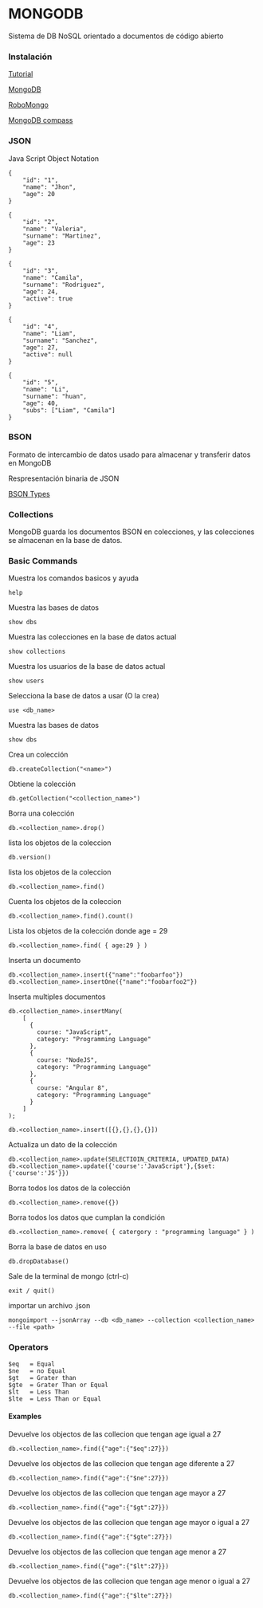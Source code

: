 
# MONGODB

Sistema de DB NoSQL orientado a documentos de código abierto


### Instalación

[Tutorial](https://docs.mongodb.com/manual/administration/install-community/)

[MongoDB](https://www.mongodb.com/download-center/community)

[RoboMongo](https://robomongo.org/download)

[MongoDB compass](https://www.mongodb.com/download-center/compass)

<!-- DOCUMENTS -->

### JSON 
Java Script Object Notation

```
{
    "id": "1",
    "name": "Jhon",
    "age": 20
}

{
    "id": "2",
    "name": "Valeria",
    "surname": "Martinez",
    "age": 23
}

{
    "id": "3",
    "name": "Camila",
    "surname": "Rodriguez",
    "age": 24,
    "active": true
}

{
    "id": "4",
    "name": "Liam",
    "surname": "Sanchez",
    "age": 27,
    "active": null
}

{
    "id": "5",
    "name": "Li",
    "surname": "huan",
    "age": 40,
    "subs": ["Liam", "Camila"]
}

```

### BSON

Formato de intercambio de datos usado para almacenar y transferir datos en MongoDB

Respresentación binaria de JSON

[BSON Types](https://docs.mongodb.com/manual/reference/bson-types/)

### Collections

MongoDB guarda los documentos BSON en colecciones, y las colecciones se almacenan en la base de datos.


### Basic Commands

Muestra los comandos basicos y ayuda
```
help
```

Muestra las bases de datos
```
show dbs
```

Muestra las colecciones en la base de datos actual
```
show collections
```

Muestra los usuarios de la base de datos actual
```
show users
```

Selecciona la base de datos a usar (O la crea)
```
use <db_name> 
```

Muestra las bases de datos
```
show dbs
```

Crea un colección
```
db.createCollection("<name>")
```

Obtiene la colección
```
db.getCollection("<collection_name>")
```

Borra una colección
```
db.<collection_name>.drop()
```

lista los objetos de la coleccion
```
db.version()
```

lista los objetos de la coleccion
```
db.<collection_name>.find()
```

Cuenta los objetos de la coleccion
```
db.<collection_name>.find().count()
```

Lista los objetos de la colección donde age = 29
```
db.<collection_name>.find( { age:29 } )
```

Inserta un documento
```
db.<collection_name>.insert({"name":"foobarfoo"})
db.<collection_name>.insertOne({"name":"foobarfoo2"})
```

Inserta multiples documentos
```  
db.<collection_name>.insertMany(
    [  
      {  
        course: "JavaScript",  
        category: "Programming Language"  
      },  
      {  
        course: "NodeJS",  
        category: "Programming Language"  
      },  
      {  
        course: "Angular 8",  
        category: "Programming Language"  
      }  
    ]
);

db.<collection_name>.insert([{},{},{},{}])
```

Actualiza un dato de la colección
```
db.<collection_name>.update(SELECTIOIN_CRITERIA, UPDATED_DATA)  
db.<collection_name>.update({'course':'JavaScript'},{$set:{'course':'JS'}})  
```

Borra todos los datos de la colección
```
db.<collection_name>.remove({})
```

Borra todos los datos que cumplan la condición
```
db.<collection_name>.remove( { catergory : "programming language" } )  
```

Borra la base de datos en uso
```
db.dropDatabase()
```

Sale de la terminal de mongo (ctrl-c)
```
exit / quit()
```

importar un archivo .json
```
mongoimport --jsonArray --db <db_name> --collection <collection_name> --file <path>
```

### Operators

```
$eq   = Equal 
$ne   = no Equal
$gt   = Grater than
$gte  = Grater Than or Equal
$lt   = Less Than
$lte  = Less Than or Equal
```

#### Examples 

Devuelve los objectos de las collecion que tengan age igual a 27
```
db.<collection_name>.find({"age":{"$eq":27}})
```

Devuelve los objectos de las collecion que tengan age diferente a 27
```
db.<collection_name>.find({"age":{"$ne":27}})
```

Devuelve los objectos de las collecion que tengan age mayor a 27
```
db.<collection_name>.find({"age":{"$gt":27}})
```

Devuelve los objectos de las collecion que tengan age mayor o igual a 27
```
db.<collection_name>.find({"age":{"$gte":27}})
```

Devuelve los objectos de las collecion que tengan age menor a 27
```
db.<collection_name>.find({"age":{"$lt":27}})
```

Devuelve los objectos de las collecion que tengan age menor o igual a 27
```
db.<collection_name>.find({"age":{"$lte":27}})
```

